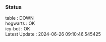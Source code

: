 ### Status


table : DOWN  
hogwarts : OK  
icy-bot : OK  
Latest Update : 2024-06-26 09:10:46.545425
